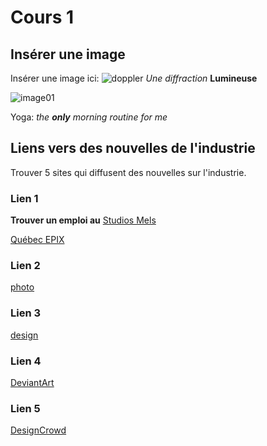 # Cours 1
## Insérer une image
Insérer une image ici: 
![doppler](Images/Lightshadows.jpg)
_Une diffraction_
**Lumineuse**

![image01](images/holoyoga.png)


Yoga: *the **only** morning routine for me*


## Liens vers des nouvelles de l'industrie
Trouver 5 sites qui diffusent des nouvelles sur l'industrie.

### Lien 1 

**Trouver un emploi au**
[Studios Mels](https://www.mels-studios.com/fr/)


[Québec EPIX](https://www.quebecinternational.ca/fr/quebec-epix)


### Lien 2 

[photo ](https://pixabay.com/fr/)
### Lien 3 
[design ](https://dribbble.com/)
### Lien 4 
[DeviantArt](https://www.deviantart.com/)
### Lien 5 
[DesignCrowd](https://www.designcrowd.com/)


